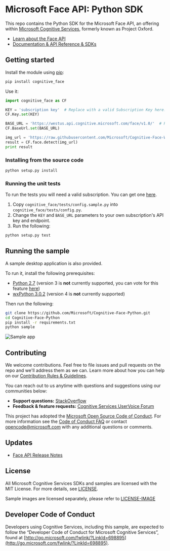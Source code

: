 # Microsoft Face API: Python SDK
This repo contains the Python SDK for the Microsoft Face API, an offering within [Microsoft Cognitive Services](https://azure.microsoft.com/en-us/services/cognitive-services/), formerly known as Project Oxford.

* [Learn about the Face API](https://azure.microsoft.com/en-us/services/cognitive-services/face/)
* [Documentation & API Reference & SDKs](https://docs.microsoft.com/en-us/azure/cognitive-services/face/)

## Getting started

Install the module using [pip](https://pypi.python.org/pypi/pip/):

```bash
pip install cognitive_face
```

Use it:

```python
import cognitive_face as CF

KEY = 'subscription key'  # Replace with a valid Subscription Key here.
CF.Key.set(KEY)

BASE_URL = 'https://westus.api.cognitive.microsoft.com/face/v1.0/'  # Replace with your regional Base URL
CF.BaseUrl.set(BASE_URL)

img_url = 'https://raw.githubusercontent.com/Microsoft/Cognitive-Face-Windows/master/Data/detection1.jpg'
result = CF.face.detect(img_url)
print result
```

### Installing from the source code

```bash
python setup.py install
```

### Running the unit tests

To run the tests you will need a valid subscription. You can get one [here](https://azure.microsoft.com/en-us/try/cognitive-services/?api=face-api).

1. Copy `cognitive_face/tests/config.sample.py`  into `cognitive_face/tests/config.py`.
1. Change the `KEY` and `BASE_URL` parameters to your own subscription's API key and endpoint.
1. Run the following:

```bash
python setup.py test
```

## Running the sample

A sample desktop application is also provided.

To run it, install the following prerequisites:

- [Python 2.7](https://www.python.org/downloads/) (version 3 is **not** currently supported, you can vote for this feature [here](https://github.com/Microsoft/Cognitive-Face-Python/issues/30))
- [wxPython 3.0.2](https://sourceforge.net/projects/wxpython/files/wxPython/3.0.2.0/) (version 4 is **not** currently supported)

Then run the following:

```bash
git clone https://github.com/Microsoft/Cognitive-Face-Python.git
cd Cognitive-Face-Python
pip install -r requirements.txt
python sample
```

![Sample app](./Assets/sample_screenshot.png)


## Contributing

We welcome contributions. Feel free to file issues and pull requests on the repo and we'll address them as we can. Learn more about how you can help on our [Contribution Rules & Guidelines](</CONTRIBUTING.md>).

You can reach out to us anytime with questions and suggestions using our communities below:
 - **Support questions:** [StackOverflow](<https://stackoverflow.com/questions/tagged/microsoft-cognitive>)
 - **Feedback & feature requests:** [Cognitive Services UserVoice Forum](<https://cognitive.uservoice.com>)

This project has adopted the [Microsoft Open Source Code of Conduct](https://opensource.microsoft.com/codeofconduct/). For more information see the [Code of Conduct FAQ](https://opensource.microsoft.com/codeofconduct/faq/) or contact [opencode@microsoft.com](mailto:opencode@microsoft.com) with any additional questions or comments.

## Updates
* [Face API Release Notes](https://docs.microsoft.com/en-us/azure/cognitive-services/face/releasenotes)

## License
All Microsoft Cognitive Services SDKs and samples are licensed with the MIT License. For more details, see
[LICENSE](</LICENSE.md>).

Sample images are licensed separately, please refer to [LICENSE-IMAGE](</LICENSE-IMAGE.md>)

## Developer Code of Conduct
Developers using Cognitive Services, including this sample, are expected to follow the “Developer Code of Conduct for Microsoft Cognitive Services”, found at [http://go.microsoft.com/fwlink/?LinkId=698895](http://go.microsoft.com/fwlink/?LinkId=698895).
